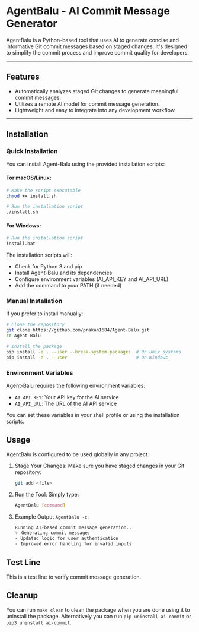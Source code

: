 # AgentBalu - AI Commit Message Generator

AgentBalu is a Python-based tool that uses AI to generate concise and informative Git commit messages based on staged changes. It's designed to simplify the commit process and improve commit quality for developers.

---

## Features

- Automatically analyzes staged Git changes to generate meaningful commit messages.
- Utilizes a remote AI model for commit message generation.
- Lightweight and easy to integrate into any development workflow.

---

## Installation

### Quick Installation

You can install Agent-Balu using the provided installation scripts:

#### For macOS/Linux:

```bash
# Make the script executable
chmod +x install.sh

# Run the installation script
./install.sh
```

#### For Windows:

```bash
# Run the installation script
install.bat
```

The installation scripts will:
- Check for Python 3 and pip
- Install Agent-Balu and its dependencies
- Configure environment variables (AI_API_KEY and AI_API_URL)
- Add the command to your PATH (if needed)

### Manual Installation

If you prefer to install manually:

```bash
# Clone the repository
git clone https://github.com/prakan1684/Agent-Balu.git
cd Agent-Balu

# Install the package
pip install -e . --user --break-system-packages  # On Unix systems
pip install -e . --user                          # On Windows
```

### Environment Variables

Agent-Balu requires the following environment variables:

- `AI_API_KEY`: Your API key for the AI service
- `AI_API_URL`: The URL of the AI API service

You can set these variables in your shell profile or using the installation scripts.

## Usage

AgentBalu is configured to be used globally in any project.

1. Stage Your Changes: Make sure you have staged changes in your Git repository:

   ```bash
   git add <file>
2. Run the Tool: Simply type:

   ```bash
   AgentBalu [command]
3. Example Output `AgentBalu -c`:
   ```bash
   Running AI-based commit message generation...
   ✨ Generating commit message:
   - Updated logic for user authentication
   - Improved error handling for invalid inputs

## Test Line

This is a test line to verify commit message generation.

## Cleanup

You can run `make clean` to clean the package when you are done using it to uninstall the package.
Alternatively you can run `pip uninstall ai-commit` or `pip3 uninstall ai-commit`.
